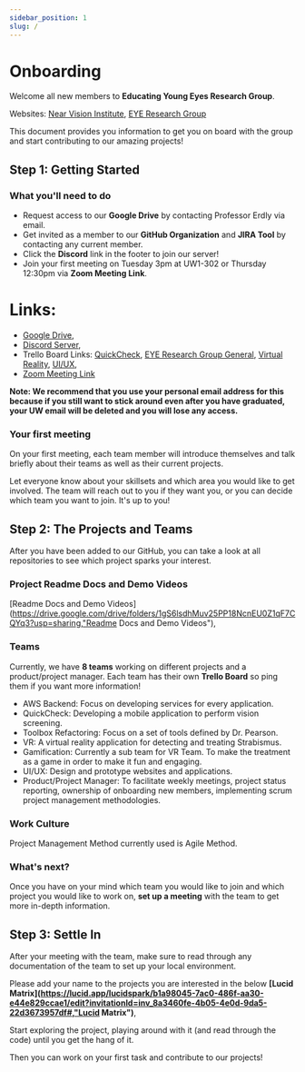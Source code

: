 ```yaml
---
sidebar_position: 1
slug: /
---
```


# Onboarding

Welcome all new members to **Educating Young Eyes Research Group**.

Websites: 
[Near Vision Institute](https://nvi.global/, "Near Vision Institute"), 
[EYE Research Group](https:https://educatingyoungeyes.org/, "EYE Research Group")

This document provides you information to get you on board with the group and start contributing to our amazing projects!

## Step 1: Getting Started

### What you'll need to do

- Request access to our **Google Drive** by contacting Professor Erdly via email.
- Get invited as a member to our **GitHub Organization** and **JIRA Tool** by contacting any current member.
- Click the **Discord** link in the footer to join our server! 
- Join your first meeting on Tuesday 3pm at UW1-302 or Thursday 12:30pm via **Zoom Meeting Link**.  

# Links: 
- [Google Drive](https://drive.google.com/drive/folders/0B0E52pE9-_njQ2N3MTFqNno2bGs?resourcekey=0-ftzSvgAMQe5B9UKVmQEpRA&usp=sharing, "Google Drive"), 
- [Discord Server](https://discord.gg/WWz3k8F4tt, "Discord Server"),
- Trello Board Links: [QuickCheck](https://trello.com/invite/quickcheck4/b344d27ee8bd36d5f4914727963b1969, "QuickCheck"),
                      [EYE Research Group General](https://trello.com/invite/b/cSjGCvz5/b70f2a29455d5beeac4c38839307647a/trello-board-refinement, "EYE Research Group  General"),
                      [Virtual Reality](https://trello.com/invite/eyevrproject/e1f9926ae747591cf9216d96c6c47f15, "Virtual Reality"),
                      [UI/UX](https://trello.com/invite/uiuxteam157/cb626f8784b149afe0352fa531a05030, "UI/UX"),
- [Zoom Meeting Link](https://washington.zoom.us/j/96655710782?pwd=Tm5WV3ZFT0hTOWw5bGlXcXFsd2pMdz09, "Zoom Meeting Link")

**Note: We recommend that you use your personal email address for this because if you still want to stick around even after you have graduated, your UW email will be deleted and you will lose any access.**

### Your first meeting

On your first meeting, each team member will introduce themselves and talk briefly about their teams as well as their current projects.

Let everyone know about your skillsets and which area you would like to get involved. The team will reach out to you if they want you, or you can decide which team you want to join. It's up to you!

## Step 2: The Projects and Teams

After you have been added to our GitHub, you can take a look at all repositories to see which project sparks your interest.

### Project Readme Docs and Demo Videos

[Readme Docs and Demo Videos](https://drive.google.com/drive/folders/1gS6lsdhMuv25PP18NcnEU0Z1qF7CQYq3?usp=sharing,"Readme Docs and Demo Videos"),

### Teams

Currently, we have **8 teams** working on different projects and a product/project manager. Each team has their own **Trello Board** so ping them if you want more information!

- AWS Backend: Focus on developing services for every application.
- QuickCheck: Developing a mobile application to perform vision screening.
- Toolbox Refactoring: Focus on a set of tools defined by Dr. Pearson.
- VR: A virtual reality application for detecting and treating Strabismus.
- Gamification: Currently a sub team for VR Team. To make the treatment as a game in order to make it fun and engaging.
- UI/UX: Design and prototype websites and applications.
- Product/Project Manager: To facilitate weekly meetings, project status reporting, ownership of onboarding new members, implementing scrum project management methodologies.

### Work Culture
Project Management Method currently used is Agile Method. 

### What's next?

Once you have on your mind which team you would like to join and which project you would like to work on, **set up a meeting** with the team to get more in-depth information.

## Step 3: Settle In

After your meeting with the team, make sure to read through any documentation of the team to set up your local environment.

Please add your name to the projects you are interested in the below **[Lucid Matrix](https://lucid.app/lucidspark/b1a98045-7ac0-486f-aa30-e44e829ccae1/edit?invitationId=inv_8a3460fe-4b05-4e0d-9da5-22d3673957df#,"Lucid Matrix")**,

Start exploring the project, playing around with it (and read through the code) until you get the hang of it.

Then you can work on your first task and contribute to our projects!
